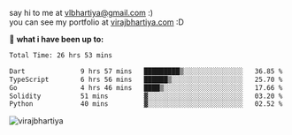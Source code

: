 say hi to me at [vlbhartiya@gmail.com](mailto:vlbhartiya@gmail.com) :)<br/>
you can see my portfolio at [virajbhartiya.com](https://virajbhartiya.com) :D<br/>


🚀 **what i have been up to:**

<!--START_SECTION:waka-->

```txt
Total Time: 26 hrs 53 mins

Dart              9 hrs 57 mins   █████████▒░░░░░░░░░░░░░░░   36.85 %
TypeScript        6 hrs 56 mins   ██████▒░░░░░░░░░░░░░░░░░░   25.70 %
Go                4 hrs 46 mins   ████▒░░░░░░░░░░░░░░░░░░░░   17.66 %
Solidity          51 mins         ▓░░░░░░░░░░░░░░░░░░░░░░░░   03.20 %
Python            40 mins         ▓░░░░░░░░░░░░░░░░░░░░░░░░   02.52 %
```

<!--END_SECTION:waka-->

<p align="left"> <img src="https://komarev.com/ghpvc/?username=virajbhartiya&color=blue" alt="virajbhartiya" /> </p>
